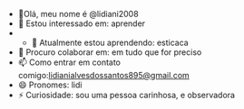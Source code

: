 - 👋Olá, meu nome é @lidiani2008
- 👀 Estou interessado em: aprender
- - 🌱 Atualmente estou aprendendo: esticaca
- 💞️ Procuro colaborar em: em tudo que for preciso 
- 📫 Como entrar em contato comigo:lidianialvesdossantos895@gmail.com
- 😄 Pronomes: lidi
- ⚡ Curiosidade: sou uma pessoa carinhosa, e observadora 

<!---
lidiani2008/lidiani2008 is a ✨ special ✨ repository because its `README.md` (this file) appears on your GitHub profile.
You can click the Preview link to take a look at your changes.
--->
